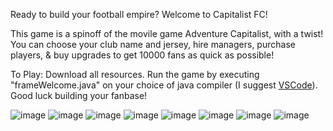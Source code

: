 Ready to build your football empire? Welcome to Capitalist FC!

This game is a spinoff of the movile game Adventure Capitalist, with a twist! You can choose your club name and jersey, hire managers, purchase players, & buy upgrades to get 10000 fans as quick as possible!

To Play:
  Download all resources.
  Run the game by executing "frameWelcome.java" on your choice of java compiler (I suggest [VSCode](https://code.visualstudio.com/)).
Good luck building your fanbase!

![image](https://github.com/user-attachments/assets/c7968fb2-ecc6-4971-bbfb-a5fa5c31c840)
![image](https://github.com/user-attachments/assets/1449ee07-4948-4658-ac58-04e9432a40ec)
![image](https://github.com/user-attachments/assets/456ba185-8471-46b8-91f7-0478224ee343)
![image](https://github.com/user-attachments/assets/691c7877-f02e-4f38-a4c0-d080b5169b48)
![image](https://github.com/user-attachments/assets/602f1298-9a44-4992-9e47-061b7b80a058)
![image](https://github.com/user-attachments/assets/8264d6a4-6053-4b2f-a5e7-49bfcb77e9c6)
![image](https://github.com/user-attachments/assets/b4c80d72-5a72-4c25-b61e-6a262ea951ad)
![image](https://github.com/user-attachments/assets/88777a1d-c4c5-433b-b346-669043b810a2)
